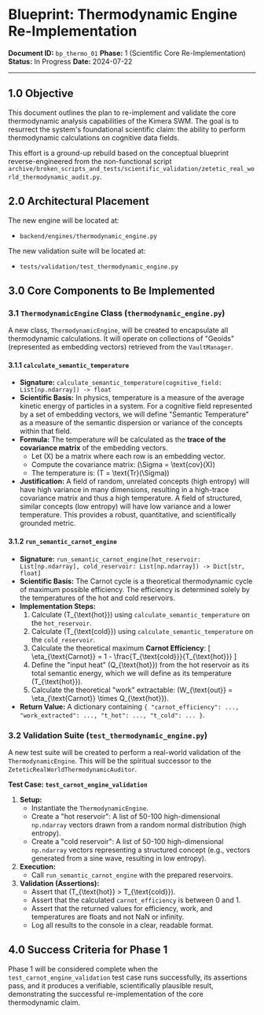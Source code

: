 # Blueprint: Thermodynamic Engine Re-Implementation

**Document ID:** `bp_thermo_01`
**Phase:** 1 (Scientific Core Re-Implementation)
**Status:** In Progress
**Date:** 2024-07-22

---

## 1.0 Objective

This document outlines the plan to re-implement and validate the core thermodynamic analysis capabilities of the Kimera SWM. The goal is to resurrect the system's foundational scientific claim: the ability to perform thermodynamic calculations on cognitive data fields.

This effort is a ground-up rebuild based on the conceptual blueprint reverse-engineered from the non-functional script `archive/broken_scripts_and_tests/scientific_validation/zetetic_real_world_thermodynamic_audit.py`.

## 2.0 Architectural Placement

The new engine will be located at:
*   `backend/engines/thermodynamic_engine.py`

The new validation suite will be located at:
*   `tests/validation/test_thermodynamic_engine.py`

## 3.0 Core Components to Be Implemented

### 3.1 `ThermodynamicEngine` Class (`thermodynamic_engine.py`)

A new class, `ThermodynamicEngine`, will be created to encapsulate all thermodynamic calculations. It will operate on collections of "Geoids" (represented as embedding vectors) retrieved from the `VaultManager`.

#### 3.1.1 `calculate_semantic_temperature`

*   **Signature:** `calculate_semantic_temperature(cognitive_field: List[np.ndarray]) -> float`
*   **Scientific Basis:** In physics, temperature is a measure of the average kinetic energy of particles in a system. For a cognitive field represented by a set of embedding vectors, we will define "Semantic Temperature" as a measure of the semantic dispersion or variance of the concepts within that field.
*   **Formula:** The temperature will be calculated as the **trace of the covariance matrix** of the embedding vectors.
    *   Let \(X\) be a matrix where each row is an embedding vector.
    *   Compute the covariance matrix: \(\Sigma = \text{cov}(X)\)
    *   The temperature is: \(T = \text{Tr}(\Sigma)\)
*   **Justification:** A field of random, unrelated concepts (high entropy) will have high variance in many dimensions, resulting in a high-trace covariance matrix and thus a high temperature. A field of structured, similar concepts (low entropy) will have low variance and a lower temperature. This provides a robust, quantitative, and scientifically grounded metric.

#### 3.1.2 `run_semantic_carnot_engine`

*   **Signature:** `run_semantic_carnot_engine(hot_reservoir: List[np.ndarray], cold_reservoir: List[np.ndarray]) -> Dict[str, float]`
*   **Scientific Basis:** The Carnot cycle is a theoretical thermodynamic cycle of maximum possible efficiency. The efficiency is determined solely by the temperatures of the hot and cold reservoirs.
*   **Implementation Steps:**
    1.  Calculate \(T_{\text{hot}}\) using `calculate_semantic_temperature` on the `hot_reservoir`.
    2.  Calculate \(T_{\text{cold}}\) using `calculate_semantic_temperature` on the `cold_reservoir`.
    3.  Calculate the theoretical maximum **Carnot Efficiency**: 
        \[ \eta_{\text{Carnot}} = 1 - \frac{T_{\text{cold}}}{T_{\text{hot}}} \]
    4.  Define the "input heat" \(Q_{\text{hot}}\) from the hot reservoir as its total semantic energy, which we will define as its temperature \(T_{\text{hot}}\).
    5.  Calculate the theoretical "work" extractable: \(W_{\text{out}} = \eta_{\text{Carnot}} \times Q_{\text{hot}}\).
*   **Return Value:** A dictionary containing `{ "carnot_efficiency": ..., "work_extracted": ..., "t_hot": ..., "t_cold": ... }`.

### 3.2 Validation Suite (`test_thermodynamic_engine.py`)

A new test suite will be created to perform a real-world validation of the `ThermodynamicEngine`. This will be the spiritual successor to the `ZeteticRealWorldThermodynamicAuditor`.

**Test Case: `test_carnot_engine_validation`**

1.  **Setup:**
    *   Instantiate the `ThermodynamicEngine`.
    *   Create a "hot reservoir": A list of 50-100 high-dimensional `np.ndarray` vectors drawn from a random normal distribution (high entropy).
    *   Create a "cold reservoir": A list of 50-100 high-dimensional `np.ndarray` vectors representing a structured concept (e.g., vectors generated from a sine wave, resulting in low entropy).
2.  **Execution:**
    *   Call `run_semantic_carnot_engine` with the prepared reservoirs.
3.  **Validation (Assertions):**
    *   Assert that \(T_{\text{hot}} > T_{\text{cold}}\).
    *   Assert that the calculated `carnot_efficiency` is between 0 and 1.
    *   Assert that the returned values for efficiency, work, and temperatures are floats and not NaN or infinity.
    *   Log all results to the console in a clear, readable format.

## 4.0 Success Criteria for Phase 1

Phase 1 will be considered complete when the `test_carnot_engine_validation` test case runs successfully, its assertions pass, and it produces a verifiable, scientifically plausible result, demonstrating the successful re-implementation of the core thermodynamic claim. 